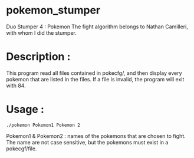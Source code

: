 # pokemon_stumper
Duo Stumper 4 : Pokemon
The fight algorithm belongs to Nathan Camilleri, with whom I did the stumper.

# Description :
This program read all files contained in pokecfg/, and then display every pokemon that are listed in the files. 
If a file is invalid, the program will exit with 84.

# Usage : 
`./pokemon Pokemon1 Pokemon 2`

Pokemon1 & Pokemon2 : names of the pokemons that are chosen to fight. 
The name are not case sensitive, but the pokemons must exist in a pokecgf/file.
